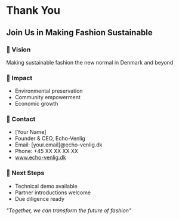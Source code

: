 # Thank You

## Join Us in Making Fashion Sustainable

### 🌱 Vision
Making sustainable fashion the new normal in Denmark and beyond

### 💫 Impact
- Environmental preservation
- Community empowerment
- Economic growth

### 📱 Contact
- [Your Name]
- Founder & CEO, Echo-Venlig
- Email: [your.email]@echo-venlig.dk
- Phone: +45 XX XX XX XX
- www.echo-venlig.dk

### 🤝 Next Steps
- Technical demo available
- Partner introductions welcome
- Due diligence ready

*"Together, we can transform the future of fashion"*
